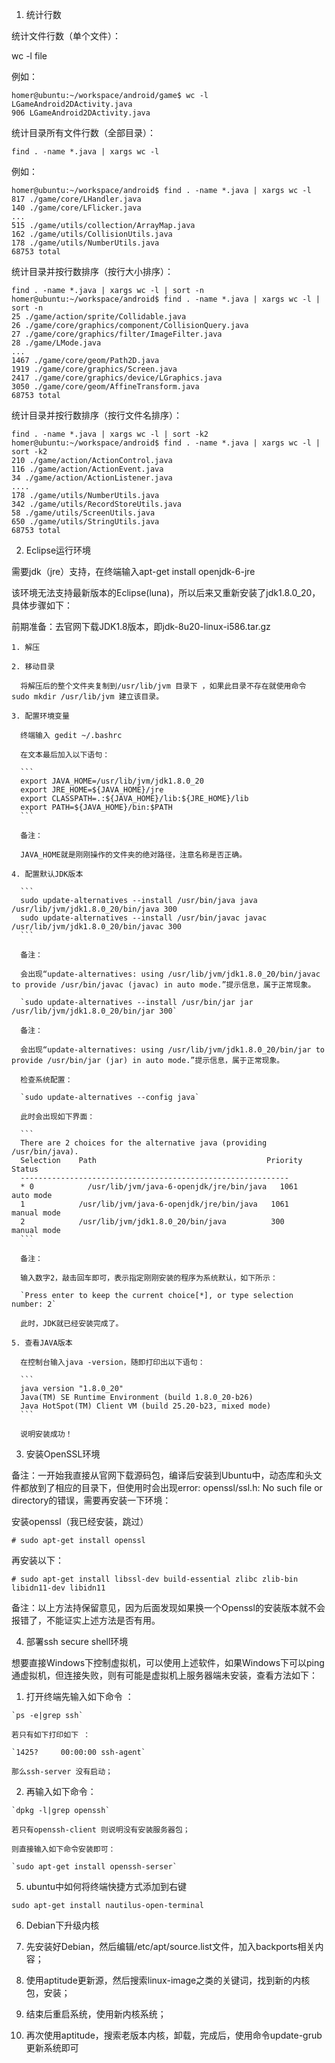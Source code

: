 1. 统计行数

  统计文件行数（单个文件）：

  wc -l file

  例如：

  ```
  homer@ubuntu:~/workspace/android/game$ wc -l LGameAndroid2DActivity.java 
  906 LGameAndroid2DActivity.java
  ```

  统计目录所有文件行数（全部目录）：

  `find . -name *.java | xargs wc -l`

  例如：

  ```
  homer@ubuntu:~/workspace/android$ find . -name *.java | xargs wc -l
  817 ./game/core/LHandler.java
  140 ./game/core/LFlicker.java
  ...
  515 ./game/utils/collection/ArrayMap.java
  162 ./game/utils/CollisionUtils.java
  178 ./game/utils/NumberUtils.java
  68753 total
  ```

  统计目录并按行数排序（按行大小排序）：

  ```
  find . -name *.java | xargs wc -l | sort -n
  homer@ubuntu:~/workspace/android$ find . -name *.java | xargs wc -l | sort -n
  25 ./game/action/sprite/Collidable.java
  26 ./game/core/graphics/component/CollisionQuery.java
  27 ./game/core/graphics/filter/ImageFilter.java
  28 ./game/LMode.java
  ...
  1467 ./game/core/geom/Path2D.java
  1919 ./game/core/graphics/Screen.java
  2417 ./game/core/graphics/device/LGraphics.java
  3050 ./game/core/geom/AffineTransform.java
  68753 total
  ```

  统计目录并按行数排序（按行文件名排序）：

  ```
  find . -name *.java | xargs wc -l | sort -k2
  homer@ubuntu:~/workspace/android$ find . -name *.java | xargs wc -l | sort -k2
  210 ./game/action/ActionControl.java
  116 ./game/action/ActionEvent.java
  34 ./game/action/ActionListener.java
  ....
  178 ./game/utils/NumberUtils.java
  342 ./game/utils/RecordStoreUtils.java
  58 ./game/utils/ScreenUtils.java
  650 ./game/utils/StringUtils.java
  68753 total
  ```

2. Eclipse运行环境

  需要jdk（jre）支持，在终端输入apt-get install openjdk-6-jre

  该环境无法支持最新版本的Eclipse(luna)，所以后来又重新安装了jdk1.8.0_20，具体步骤如下：

  前期准备：去官网下载JDK1.8版本，即jdk-8u20-linux-i586.tar.gz

    1. 解压

    2. 移动目录

      将解压后的整个文件夹复制到/usr/lib/jvm 目录下 ，如果此目录不存在就使用命令 sudo mkdir /usr/lib/jvm 建立该目录。

    3. 配置环境变量

      终端输入 gedit ~/.bashrc

      在文本最后加入以下语句：

      ```
      export JAVA_HOME=/usr/lib/jvm/jdk1.8.0_20
      export JRE_HOME=${JAVA_HOME}/jre
      export CLASSPATH=.:${JAVA_HOME}/lib:${JRE_HOME}/lib
      export PATH=${JAVA_HOME}/bin:$PATH
      ```

      备注：

      JAVA_HOME就是刚刚操作的文件夹的绝对路径，注意名称是否正确。

    4. 配置默认JDK版本

      ```
      sudo update-alternatives --install /usr/bin/java java /usr/lib/jvm/jdk1.8.0_20/bin/java 300
      sudo update-alternatives --install /usr/bin/javac javac /usr/lib/jvm/jdk1.8.0_20/bin/javac 300
      ```

      备注：

      会出现“update-alternatives: using /usr/lib/jvm/jdk1.8.0_20/bin/javac to provide /usr/bin/javac (javac) in auto mode.”提示信息，属于正常现象。

      `sudo update-alternatives --install /usr/bin/jar jar /usr/lib/jvm/jdk1.8.0_20/bin/jar 300`

      备注：

      会出现“update-alternatives: using /usr/lib/jvm/jdk1.8.0_20/bin/jar to provide /usr/bin/jar (jar) in auto mode.”提示信息，属于正常现象。

      检查系统配置：

      `sudo update-alternatives --config java`

      此时会出现如下界面：

      ```
      There are 2 choices for the alternative java (providing /usr/bin/java).
      Selection    Path                                      Priority   Status
      ------------------------------------------------------------
      * 0            /usr/lib/jvm/java-6-openjdk/jre/bin/java   1061      auto mode
      1            /usr/lib/jvm/java-6-openjdk/jre/bin/java   1061      manual mode
      2            /usr/lib/jvm/jdk1.8.0_20/bin/java          300       manual mode
      ```

      备注：

      输入数字2，敲击回车即可，表示指定刚刚安装的程序为系统默认，如下所示：

      `Press enter to keep the current choice[*], or type selection number: 2`

      此时，JDK就已经安装完成了。

    5. 查看JAVA版本

      在控制台输入java -version，随即打印出以下语句：

      ```
      java version "1.8.0_20"
      Java(TM) SE Runtime Environment (build 1.8.0_20-b26)
      Java HotSpot(TM) Client VM (build 25.20-b23, mixed mode)
      ```

      说明安装成功！


3. 安装OpenSSL环境

  备注：一开始我直接从官网下载源码包，编译后安装到Ubuntu中，动态库和头文件都放到了相应的目录下，但使用时会出现error: openssl/ssl.h: No such file or directory的错误，需要再安装一下环境：

  安装openssl（我已经安装，跳过）

  `# sudo apt-get install openssl`


  再安装以下：

  `# sudo apt-get install libssl-dev build-essential zlibc zlib-bin libidn11-dev libidn11`

  备注：以上方法持保留意见，因为后面发现如果换一个Openssl的安装版本就不会报错了，不能证实上述方法是否有用。



4. 部署ssh secure shell环境

  想要直接Windows下控制虚拟机，可以使用上述软件，如果Windows下可以ping通虚拟机，但连接失败，则有可能是虚拟机上服务器端未安装，查看方法如下：

  1. 打开终端先输入如下命令 ：

    `ps -e|grep ssh`

    若只有如下打印如下 ：

    `1425?     00:00:00 ssh-agent`

    那么ssh-server 没有启动；

  2. 再输入如下命令：

    `dpkg -l|grep openssh`

    若只有openssh-client 则说明没有安装服务器包；

    则直接输入如下命令安装即可：

    `sudo apt-get install openssh-serser`


5. ubuntu中如何将终端快捷方式添加到右键

  `sudo apt-get install nautilus-open-terminal`


6. Debian下升级内核

  1. 先安装好Debian，然后编辑/etc/apt/source.list文件，加入backports相关内容；

  2. 使用aptitude更新源，然后搜索linux-image之类的关键词，找到新的内核包，安装；

  3. 结束后重启系统，使用新内核系统；

  4. 再次使用aptitude，搜索老版本内核，卸载，完成后，使用命令update-grub更新系统即可
